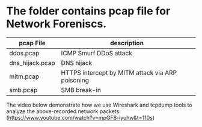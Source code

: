# The folder contains pcap file for Network Foreniscs.


| pcap File                  | description |
|---------------------------|------------|
| ddos.pcap        | ICMP Smurf DDoS attack       |
| dns_hijack.pcap                | DNS hijack     |
| mitm.pcap                      | HTTPS intercept by MITM attack via ARP poisoning        |
| smb.pcap            | SMB break-in        |


The video below demonstrate how we use Wireshark and tcpdump tools to analyze the above-recorded network packets:
(https://www.youtube.com/watch?v=mpGF8-iyuhw&t=110s)
